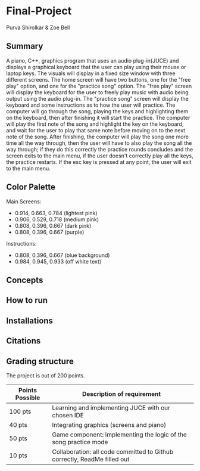 # Final-Project 
Purva Shirolkar & Zoe Bell

## Summary
A piano, C++, graphics program that uses an audio plug-in(JUCE) and displays a
graphical keyboard that the user can play using their mouse or laptop keys. The
visuals will display in a fixed size window with three different screens. The home
screen will have two buttons, one for the "free play" option, and one for the
"practice song" option. The "free play" screen will display the keyboard for the
user to freely play music with audio being output using the audio plug-in. The
"practice song" screen will display the keyboard and some instructions as to how
the user will practice. The computer will go through the song, playing the keys
and highlighting them on the keyboard, then after finishing it will start the
practice. The computer will play the first note of the song and highlight the key on
the keyboard, and wait for the user to play that same note before moving on to
the next note of the song. After finishing, the computer will play the song one
more time all the way through, then the user will have to also play the song all
the way through; if they do this correctly the practice rounds concludes and the
screen exits to the main menu, if the user doesn't correctly play all the keys, the
practice restarts. If the esc key is pressed at any point, the user will exit to the
main menu.
## Color Palette

Main Screens:
- 0.914, 0.663, 0.784 (lightest pink)
- 0.906, 0.529, 0.718 (medium pink)
- 0.808, 0.396, 0.667 (dark pink)
- 0.808, 0.396, 0.667 (purple)

Instructions:
- 0.808, 0.396, 0.667 (blue background)
- 0.984, 0.945, 0.933 (off white text)

## Concepts

## How to run

## Installations

## Citations

## Grading structure
The project is out of 200 points.

| Points Possible | Description of requirement                                               |
|-----------------|--------------------------------------------------------------------------|
| 100 pts         | Learning and implementing JUCE with our chosen IDE                       |
| 40 pts          | Integrating graphics (screens and piano)                                 |
| 50 pts          | Game component: implementing the logic of the song practice mode         |
| 10 pts          | Collaboration: all code committed to Github correctly, ReadMe filled out |
